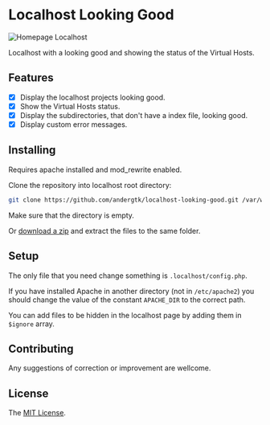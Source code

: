# Localhost Looking Good

![Homepage Localhost](http://i.imgur.com/fjfbkgK.png)

Localhost with a looking good and showing the status of the Virtual Hosts.

## Features

+ [x] Display the localhost projects looking good.
+ [x] Show the Virtual Hosts status.
+ [x] Display the subdirectories, that don't have a index file, looking good.
+ [x] Display custom error messages.

## Installing

Requires apache installed and mod_rewrite enabled.

Clone the repository into localhost root directory:

```bash
git clone https://github.com/andergtk/localhost-looking-good.git /var/www
```

Make sure that the directory is empty.

Or [download a zip](https://github.com/andergtk/localhost-looking-good/archive/master.zip) and extract the files to the same folder.

## Setup

The only file that you need change something is `.localhost/config.php`.

If you have installed Apache in another directory (not in `/etc/apache2`) you should change the value of the constant `APACHE_DIR` to the correct path.

You can add files to be hidden in the localhost page by adding them in `$ignore` array.

## Contributing

Any suggestions of correction or improvement are wellcome.

## License

The [MIT License](LICENSE).


